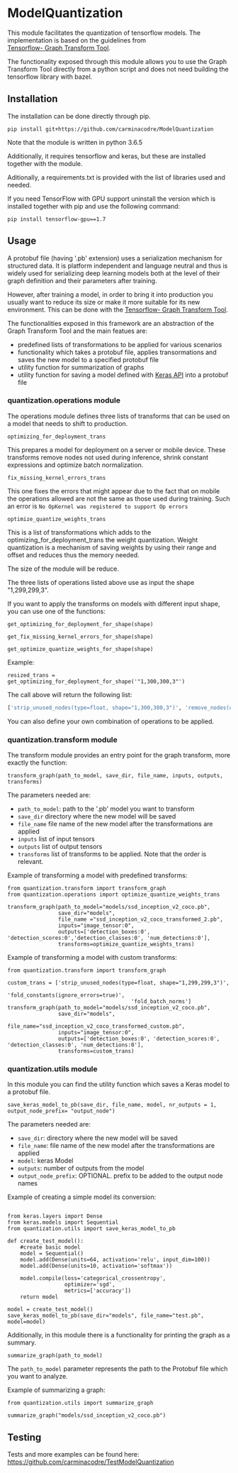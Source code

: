 # ModelQuantization

This module facilitates the quantization of tensorflow models. 
The implementation is based on the guidelines from  
[Tensorflow- Graph Transform Tool](https://github.com/tensorflow/tensorflow/blob/master/tensorflow/tools/graph_transforms/README.md).


The functionality exposed through this module allows you to use the
Graph Transform Tool directly from a python script and does not need 
building the tensorflow library with bazel.

## Installation

The installation can be done directly through pip.

`
pip install git+https://github.com/carminacodre/ModelQuantization
`

Note that the module is written in python 3.6.5

Additionally, it requires tensorflow and keras, but these
are installed together with the module.

Aditionally, a requirements.txt is provided with the list of libraries used 
and needed.

If you need TensorFlow with GPU support uninstall the version which is installed together with pip 
and use the following command:

`
pip install tensorflow-gpu==1.7
`

## Usage

A protobuf file (having '.pb' extension) uses a serialization mechanism for 
structured data. It is platform independent and language neutral and thus is widely used
for serializing deep learning models both at the level of their graph definition and their 
parameters after training. 

However, after training a model, in order to bring it into production you usually want to
reduce its size or make it more suitable for its new environment. This can be done with the 
[Tensorflow- Graph Transform Tool](https://github.com/tensorflow/tensorflow/blob/master/tensorflow/tools/graph_transforms/README.md).

The functionalities exposed in this framework are an abstraction of the Graph Transform Tool and 
the main featues are:
* predefined lists of transformations to be applied for various scenarios
* functionality which takes a protobuf file, applies transormations and saves the
new model to a specified protobuf file
* utility function for summarization of graphs
* utility function for saving a model defined with
[Keras API](https://keras.io/) into a protobuf file

### quantization.operations module
The operations module defines three lists of transforms that can be used
on a model that needs to shift to production.

```
optimizing_for_deployment_trans
```

This prepares a model for deployment on a server or mobile device.
These transforms remove nodes not used during inference,
shrink constant expressions and optimize batch normalization. 

```
fix_missing_kernel_errors_trans
```

This one fixes the errors that might appear due to the fact that on mobile
the operations allowed are not the same as those used during training.
Such an error is `No OpKernel was registered to support Op errors`

```
optimize_quantize_weights_trans
```

This is a list of transformations which adds to the optimizing_for_deployment_trans
the weight quantization. Weight quantization is a mechanism of saving weights by using their range
and offset and reduces thus the memory needed.

The size of the module will be reduce. 

The three lists of operations listed above use as input the shape
"1,299,299,3".

If you want to apply the transforms on models with different input shape,
you can use one of the functions:
```
get_optimizing_for_deployment_for_shape(shape)
```
```
get_fix_missing_kernel_errors_for_shape(shape)
```
```
get_optimize_quantize_weights_for_shape(shape)
```

Example:
```
resized_trans = get_optimizing_for_deployment_for_shape('"1,300,300,3"')
```

The call above will return the following list:
```python
['strip_unused_nodes(type=float, shape="1,300,300,3")', 'remove_nodes(op=Identity, op=CheckNumerics)', 'fold_constants(ignore_errors=true)', 'fold_batch_norms', 'fold_old_batch_norms']
```

You can also define your own combination of operations to be applied.

### quantization.transform module

The transform module provides an entry point for the graph transform, more exactly the
function:
```
transform_graph(path_to_model, save_dir, file_name, inputs, outputs, transforms)
```

The parameters needed are:
* `path_to_model`: path to the '.pb' model you want to transform
* `save_dir` directory where the new model will be saved
* `file_name` file name of the new model after the transformations are applied
* `inputs` list of input tensors
* `outputs` list of output tensors
* `transforms` list of transforms to be applied. Note that the order is relevant.

Example of transforming a model with predefined transforms:
```
from quantization.transform import transform_graph
from quantization.operations import optimize_quantize_weights_trans 

transform_graph(path_to_model="models/ssd_inception_v2_coco.pb",
                save_dir="models",
                file_name ="ssd_inception_v2_coco_transformed_2.pb",
                inputs="image_tensor:0",
                outputs=['detection_boxes:0', 'detection_scores:0','detection_classes:0', 'num_detections:0'],
                transforms=optimize_quantize_weights_trans)
```

Example of transforming a model with custom transforms:
```
from quantization.transform import transform_graph

custom_trans = ['strip_unused_nodes(type=float, shape="1,299,299,3")',
                                       'fold_constants(ignore_errors=true)',
                                       'fold_batch_norms']
transform_graph(path_to_model="models/ssd_inception_v2_coco.pb",
                save_dir="models",
                file_name="ssd_inception_v2_coco_transformed_custom.pb",
                inputs="image_tensor:0",
                outputs=['detection_boxes:0', 'detection_scores:0', 'detection_classes:0', 'num_detections:0'],
                transforms=custom_trans)
```

### quantization.utils module

In this module you can find the utility function which saves a Keras model
to a protobuf file.

```
save_keras_model_to_pb(save_dir, file_name, model, nr_outputs = 1, output_node_prefix= "output_node")
```

The parameters needed are:
* `save_dir`: directory where the new model will be saved
* `file_name`: file name of the new model after the transformations are applied
* `model`: keras Model
* `outputs`: number of outputs from the model
* `output_node_prefix`: OPTIONAL. prefix to be added to the output node names

Example of creating a simple model its conversion:
```

from keras.layers import Dense
from keras.models import Sequential
from quantization.utils import save_keras_model_to_pb

def create_test_model():
    #create basic model
    model = Sequential()
    model.add(Dense(units=64, activation='relu', input_dim=100))
    model.add(Dense(units=10, activation='softmax'))

    model.compile(loss='categorical_crossentropy',
                  optimizer='sgd',
                  metrics=['accuracy'])
    return model
    
model = create_test_model()
save_keras_model_to_pb(save_dir="models", file_name="test.pb", model=model)

```

Additionally, in this module there is a functionality for printing the graph as a summary.
```
summarize_graph(path_to_model)
```
The `path_to_model` parameter represents the path to the Protobuf file
which you want to analyze.

Example of summarizing a graph:
```
from quantization.utils import summarize_graph

summarize_graph("models/ssd_inception_v2_coco.pb")
```

## Testing

Tests and more examples can be found here:
https://github.com/carminacodre/TestModelQuantization



